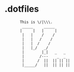 # .dotfiles

           This is \/|\\\.
            _____     _____
           |     |   |     |
            |   |    /    /
            |   |   /    /
            |   |  /    /
            |   |_/   _/
            |        |_|   _   _
            |       /---    _  _
            |      /  ||  || || ||
            |_____/   ||  || || ||












